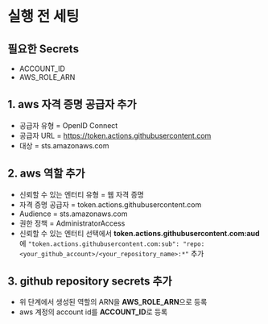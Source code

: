 # 실행 전 세팅
## 필요한 Secrets
* ACCOUNT_ID
* AWS_ROLE_ARN

## 1. aws 자격 증명 공급자 추가
* 공급자 유형 = OpenID Connect
* 공급자 URL = https://token.actions.githubusercontent.com
* 대상 = sts.amazonaws.com

## 2. aws 역할 추가
* 신뢰할 수 있는 엔터티 유형 = 웹 자격 증명
* 자격 증명 공급자 = token.actions.githubusercontent.com
* Audience = sts.amazonaws.com
* 권한 정책 = AdministratorAccess
* 신뢰할 수 있는 엔터티 선택에서 **token.actions.githubusercontent.com:aud**에 `"token.actions.githubusercontent.com:sub": "repo:<your_github_account>/<your_repository_name>:*"` 추가

## 3. github repository secrets 추가
* 위 단계에서 생성된 역할의 ARN을 **AWS_ROLE_ARN**으로 등록
* aws 계정의 account id를 **ACCOUNT_ID**로 등록
